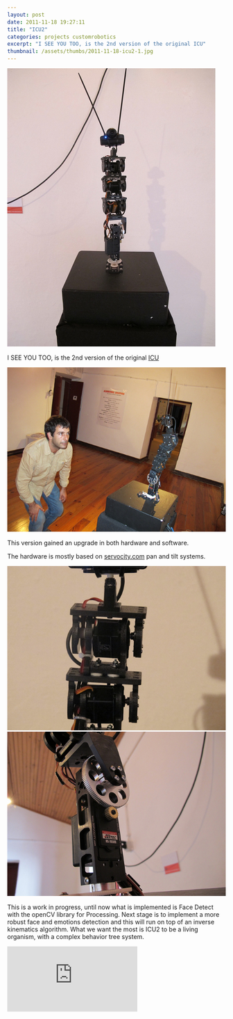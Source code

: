 ```yaml
---
layout: post
date: 2011-11-18 19:27:11
title: "ICU2"
categories: projects customrobotics
excerpt: "I SEE YOU TOO, is the 2nd version of the original ICU"
thumbnail: /assets/thumbs/2011-11-18-icu2-1.jpg
---
```


<img class="postimage" src="/assets/images/2011-11-18-icu2-1.jpg"/>

I SEE YOU TOO, is the 2nd version of the original <a href="http://lab.guilhermemartins.net/2010/07/20/icu/">ICU</a>

<img class="postimage" src="/assets/images/2011-11-18-icu2-2.jpg"/>

This version gained an upgrade in both hardware and software.

The hardware is mostly based on <a href="http://servocity.com">servocity.com</a> pan and tilt systems.

<img class="postimage" src="/assets/images/2011-11-18-icu2-3.jpg"/>

<img class="postimage" src="/assets/images/2011-11-18-icu2-4.jpg"/>

This is a work in progress, until now what is implemented is Face Detect with the openCV library for Processing.
Next stage is to implement a more robust face and emotions detection and this will run on top of an inverse kinematics algorithm. What we want the most is ICU2 to be a living organism, with a complex behavior tree system.

<div class="video-container"><iframe src="http://www.youtube.com/embed/rmqp3KA0PeM" frameborder="0" allowfullscreen></iframe></div>
 
